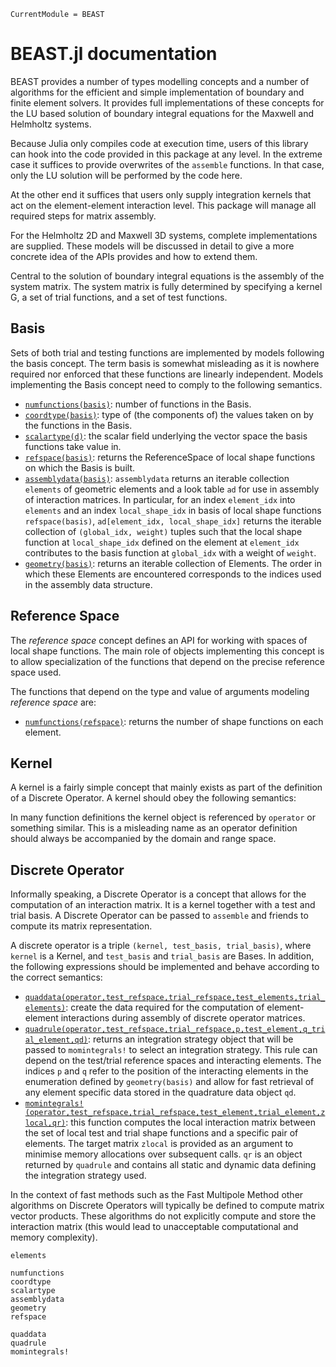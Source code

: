 ```@meta
CurrentModule = BEAST
```

# BEAST.jl documentation

BEAST provides a number of types modelling concepts and a number of algorithms for the efficient and simple implementation of boundary and finite element solvers. It provides full implementations of these concepts for the LU based solution of boundary integral equations for the Maxwell and Helmholtz systems.

Because Julia only compiles code at execution time, users of this library can hook into the code provided in this package at any level. In the extreme case it suffices to provide overwrites of the `assemble` functions. In that case, only the LU solution will be performed by the code here.

At the other end it suffices that users only supply integration kernels that act on the element-element interaction level. This package will manage all required steps for matrix assembly.

For the Helmholtz 2D and Maxwell 3D systems, complete implementations are supplied. These models will be discussed in detail to give a more concrete idea of the APIs provides and how to extend them.

Central to the solution of boundary integral equations is the assembly of the system matrix. The system matrix is fully determined by specifying a kernel G, a set of trial functions, and a set of test functions.

## Basis

Sets of both trial and testing functions are implemented by models following the basis concept. The term basis is somewhat misleading as it is nowhere required nor enforced that these functions are linearly independent. Models implementing the Basis concept need to comply to the following semantics.


- [`numfunctions(basis)`](@ref): number of functions in the Basis.
- [`coordtype(basis)`](@ref): type of (the components of) the values taken on by the functions in the Basis.
- [`scalartype(d)`](@ref): the scalar field underlying the vector space the basis functions take value in.
- [`refspace(basis)`](@ref): returns the ReferenceSpace of local shape functions on which the Basis is built.
- [`assemblydata(basis)`](@ref): `assemblydata` returns an iterable collection `elements` of geometric elements and a look table `ad` for use in assembly of interaction matrices. In particular, for an index `element_idx` into `elements` and an index `local_shape_idx` in basis of local shape functions `refspace(basis)`, `ad[element_idx, local_shape_idx]` returns the iterable collection of `(global_idx, weight)` tuples such that the local shape function at `local_shape_idx` defined on the element at `element_idx` contributes to the basis function at `global_idx` with a weight of `weight`.
- [`geometry(basis)`](@ref): returns an iterable collection of Elements. The order in which these Elements are encountered corresponds to the indices used in the assembly data structure.


## Reference Space

The *reference space* concept defines an API for working with spaces of local shape functions. The main role of objects implementing this concept is to allow specialization of the functions that depend on the precise reference space used.

The functions that depend on the type and value of arguments modeling *reference space* are:

- [`numfunctions(refspace)`](@ref): returns the number of shape functions on each element.

## Kernel

A kernel is a fairly simple concept that mainly exists as part of the definition of a Discrete Operator. A kernel should obey the following semantics:

In many function definitions the kernel object is referenced by `operator` or something similar. This is a misleading name as an operator definition should always be accompanied by the domain and range space.

## Discrete Operator

Informally speaking, a Discrete Operator is a concept that allows for the computation of an interaction matrix. It is a kernel together with a test and trial basis. A Discrete Operator can be passed to `assemble` and friends to compute its matrix representation.

A discrete operator is a triple `(kernel, test_basis, trial_basis)`, where `kernel` is a Kernel, and `test_basis` and `trial_basis` are Bases. In addition, the following expressions should be implemented and behave according to the correct semantics:

- [`quaddata(operator,test_refspace,trial_refspace,test_elements,trial_elements)`](@ref): create the data required for the computation of element-element interactions during assembly of discrete operator matrices.
- [`quadrule(operator,test_refspace,trial_refspace,p,test_element,q_trial_element,qd)`](@ref): returns an integration strategy object that will be passed to `momintegrals!` to select an integration strategy. This rule can depend on the test/trial reference spaces and interacting elements. The indices `p` and `q` refer to the position of the interacting elements in the enumeration defined by `geometry(basis)` and allow for fast retrieval of any element specific data stored in the quadrature data object `qd`.
- [`momintegrals!(operator,test_refspace,trial_refspace,test_element,trial_element,zlocal,qr)`](@ref): this function computes the local interaction matrix between the set of local test and trial shape functions and a specific pair of elements. The target matrix `zlocal` is provided as an argument to minimise memory allocations over subsequent calls. `qr` is an object returned by `quadrule` and contains all static and dynamic data defining the integration strategy used.

In the context of fast methods such as the Fast Multipole Method other algorithms on Discrete Operators will typically be defined to compute matrix vector products. These algorithms do not explicitly compute and store the interaction matrix (this would lead to unacceptable computational and memory complexity).

```@docs
elements
```

```@docs
numfunctions
coordtype
scalartype
assemblydata
geometry
refspace
```

```@docs
quaddata
quadrule
momintegrals!
```
